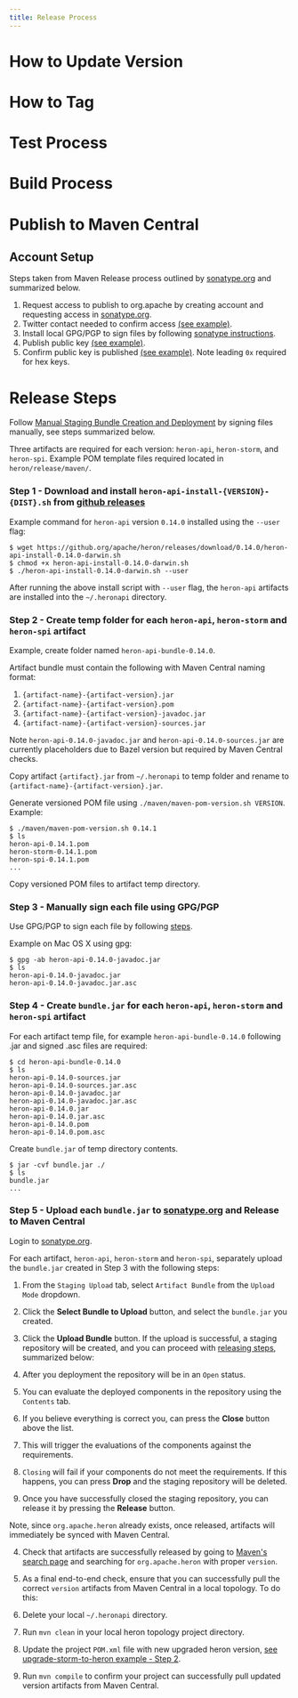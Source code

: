 ```yaml
---
title: Release Process
---
```

<!-- TODO -->
# How to Update Version

<!-- TODO -->
# How to Tag

<!-- TODO -->
# Test Process

<!-- TODO -->
# Build Process


# Publish to Maven Central

## Account Setup

Steps taken from Maven Release process outlined by [sonatype.org](http://central.sonatype.org/) and summarized below.

1. Request access to publish to org.apache by creating account and requesting access in [sonatype.org](https://issues.sonatype.org).
2. Twitter contact needed to confirm access [(see example)](https://issues.sonatype.org/browse/OSSRH-22297).
3. Install local GPG/PGP to sign files by following [sonatype instructions](http://central.sonatype.org/pages/requirements.html#sign-files-with-gpgpgp). 
4. Publish public key [(see example)](http://central.sonatype.org/pages/working-with-pgp-signatures.html#distributing-your-public-key).
5. Confirm public key is published [(see example)](http://pgp.mit.edu/). Note leading `0x` required for hex keys.

# Release Steps

Follow [Manual Staging Bundle Creation and Deployment](http://central.sonatype.org/pages/manual-staging-bundle-creation-and-deployment.html) by signing files manually, see steps summarized below.

Three artifacts are required for each version: `heron-api`, `heron-storm`, and `heron-spi`.
Example POM template files required located in `heron/release/maven/`.

<!-- TODO refer to release "build process" instructions, not download  -->
<!-- TODO update for "heron-spi" artifact when available -->
### Step 1 - Download and install `heron-api-install-{VERSION}-{DIST}.sh` from [github releases](https://github.org/apache/heron/releases)

Example command for `heron-api` version `0.14.0` installed using the `--user` flag:
```
$ wget https://github.org/apache/heron/releases/download/0.14.0/heron-api-install-0.14.0-darwin.sh
$ chmod +x heron-api-install-0.14.0-darwin.sh
$ ./heron-api-install-0.14.0-darwin.sh --user
```
After running the above install script with `--user` flag, the `heron-api` artifacts are installed into the `~/.heronapi` directory.

### Step 2 - Create temp folder for each `heron-api`, `heron-storm` and `heron-spi` artifact 

Example, create folder named `heron-api-bundle-0.14.0`.

Artifact bundle must contain the following with Maven Central naming format:

1. `{artifact-name}-{artifact-version}.jar`
2. `{artifact-name}-{artifact-version}.pom`
3. `{artifact-name}-{artifact-version}-javadoc.jar`
4. `{artifact-name}-{artifact-version}-sources.jar`


Note `heron-api-0.14.0-javadoc.jar` and `heron-api-0.14.0-sources.jar` are currently placeholders due to Bazel version but required by Maven Central checks.  

Copy artifact `{artifact}.jar` from `~/.heronapi` to temp folder and rename to `{artifact-name}-{artifact-version}.jar`.

Generate versioned POM file using `./maven/maven-pom-version.sh VERSION`.
Example:

```
$ ./maven/maven-pom-version.sh 0.14.1
$ ls
heron-api-0.14.1.pom
heron-storm-0.14.1.pom
heron-spi-0.14.1.pom
...
```
Copy versioned POM files to artifact temp directory.

### Step 3 - Manually sign each file using GPG/PGP 

Use GPG/PGP to sign each file by following [steps](http://central.sonatype.org/pages/requirements.html#sign-files-with-gpgpgp).

Example on Mac OS X using gpg:
```
$ gpg -ab heron-api-0.14.0-javadoc.jar
$ ls 
heron-api-0.14.0-javadoc.jar
heron-api-0.14.0-javadoc.jar.asc
```

### Step 4 - Create `bundle.jar` for each `heron-api`, `heron-storm` and `heron-spi` artifact

For each artifact temp file, for example `heron-api-bundle-0.14.0` following .jar and signed .asc files are required:
```
$ cd heron-api-bundle-0.14.0
$ ls 
heron-api-0.14.0-sources.jar  
heron-api-0.14.0-sources.jar.asc   
heron-api-0.14.0-javadoc.jar     
heron-api-0.14.0-javadoc.jar.asc 
heron-api-0.14.0.jar   
heron-api-0.14.0.jar.asc
heron-api-0.14.0.pom          
heron-api-0.14.0.pom.asc
```

Create `bundle.jar` of temp directory contents.
```
$ jar -cvf bundle.jar ./
$ ls 
bundle.jar
...
```

### Step 5 - Upload each `bundle.jar` to [sonatype.org](https://oss.sonatype.org/#welcome) and Release to Maven Central

Login to [sonatype.org](https://oss.sonatype.org/#welcome).

For each artifact, `heron-api`, `heron-storm` and `heron-spi`, separately upload the `bundle.jar` created in Step 3 with the following steps:

1. From the `Staging Upload` tab, select `Artifact Bundle` from the `Upload Mode` dropdown.

2. Click the **Select Bundle to Upload** button, and select the `bundle.jar` you created.

3. Click the **Upload Bundle** button. If the upload is successful, a staging repository will be created, and you can proceed with [releasing steps](http://central.sonatype.org/pages/releasing-the-deployment.html), summarized below:
  1.  After you deployment the repository will be in an `Open` status.
  2.  You can evaluate the deployed components in the repository using the `Contents` tab.
  3.  If you believe everything is correct you, can press the **Close** button above the list.
  4.  This will trigger the evaluations of the components against the requirements.
  5.  `Closing` will fail if your components do not meet the requirements. If this happens, you can press **Drop** and the staging repository will be deleted.
  6.  Once you have successfully closed the staging repository, you can release it by pressing the **Release** button.

Note, since `org.apache.heron` already exists, once released, artifacts will immediately be synced with Maven Central.

4. Check that artifacts are successfully released by going to [Maven's search page](http://search.maven.org/) and searching for `org.apache.heron` with proper `version`.

5. As a final end-to-end check, ensure that you can successfully pull the correct `version` artifacts from Maven Central in a local topology. To do this:
  1. Delete your local `~/.heronapi` directory.
  2. Run `mvn clean` in your local heron topology project directory.
  3. Update the project `POM.xml` file with new upgraded heron version, [see upgrade-storm-to-heron example - Step 2](http://twitter.github.io/heron/docs/upgrade-storm-to-heron/).
  4. Run `mvn compile` to confirm your project can successfully pull updated version artifacts from Maven Central.

